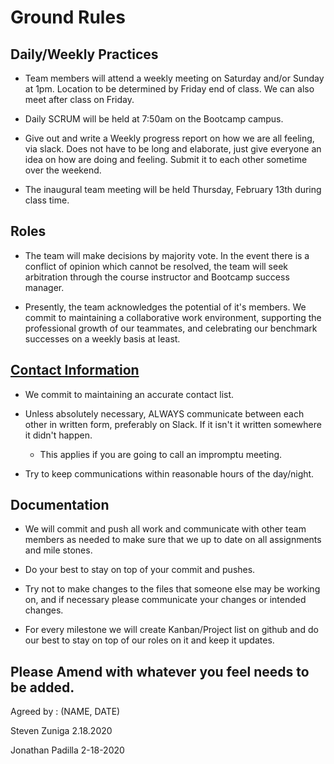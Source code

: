 # **Ground Rules**

## **Daily/Weekly Practices**
* Team members will attend a weekly meeting on Saturday and/or Sunday at 1pm. Location to be determined by Friday end of class. We can also meet after class on Friday.

* Daily SCRUM will be held at 7:50am on the Bootcamp campus.

* Give out and write a Weekly progress report on how we are all feeling, via slack. Does not have to be long and elaborate, just give everyone an idea on how are doing and feeling. Submit it to each other sometime over the weekend.

* The inaugural team meeting will be held Thursday, February 13th during class time.



## **Roles**
* The team will make decisions by majority vote. In the event there is a conflict of opinion which cannot be resolved, the team will seek arbitration through the course instructor and Bootcamp success manager.

* Presently, the team acknowledges the potential of it's members. We commit to maintaining a collaborative work environment,
supporting the professional growth of our teammates, and celebrating our benchmark successes on a weekly basis at least.



## [**Contact Information**](contact-info.md)
* We commit to maintaining an accurate contact list.

* Unless absolutely necessary, ALWAYS communicate between each other in written form, preferably on Slack. If it isn't it written somewhere it didn't happen.
  * This applies if you are going to call an impromptu meeting.

* Try to keep communications within reasonable hours of the day/night.



## **Documentation**
* We will commit and push all work and communicate with other team members as needed to make sure that we up to date on all assignments and mile stones.

* Do your best to stay on top of your commit and pushes.

* Try not to make changes to the files that someone else may be working on, and if necessary please communicate your changes or intended changes.

* For every milestone we will create Kanban/Project list on github and do our best to stay on top of our roles on it and keep it updates.

## Please Amend with whatever you feel needs to be added.

Agreed by : (NAME, DATE)

Steven Zuniga 2.18.2020

Jonathan Padilla 2-18-2020
